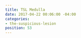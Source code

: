 ```yaml
---
title: TSL Medulla
date: 2017-04-22 00:06:00 -04:00
categories:
- the-suspicious-lesion
position: 53
---
```



